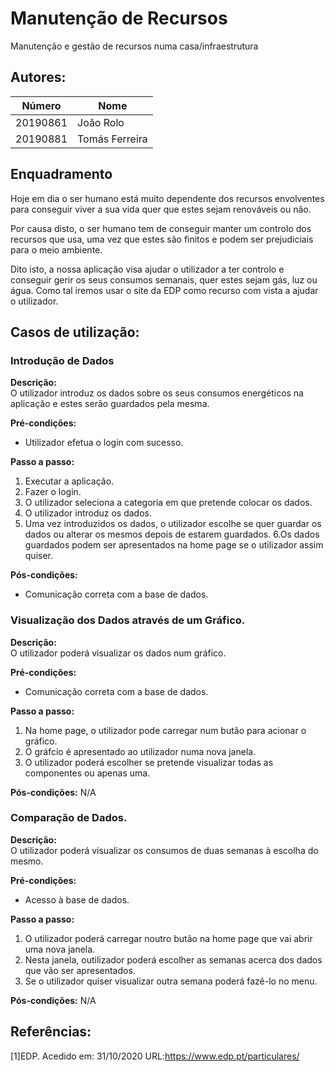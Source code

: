 # Manutenção de Recursos
Manutenção e gestão de recursos numa casa/infraestrutura

## Autores:

| Número | Nome |
|--------|------|
|  20190861  | João Rolo |
|  20190881  | Tomás Ferreira |

## Enquadramento

Hoje em dia o ser humano está muito dependente dos recursos envolventes para conseguir viver a sua vida quer que estes sejam renováveis ou não. 

Por causa disto, o ser humano tem de conseguir manter um controlo dos recursos que usa, uma vez que estes são finitos e podem ser prejudiciais para o meio ambiente.

Dito isto, a nossa aplicação visa ajudar o utilizador a ter controlo e conseguir gerir os seus consumos semanais, quer estes sejam gás, luz ou água. Como tal iremos usar o site da
EDP como recurso com vista a ajudar o utilizador.

## Casos de utilização:

### Introdução de Dados
**Descrição:** \
O utilizador introduz os dados sobre os seus consumos energéticos na aplicação e estes serão guardados pela mesma. 

**Pré-condições:**
- Utilizador efetua o login com sucesso.

**Passo a passo:**
1. Executar a aplicação.   
2. Fazer o login.
3. O utilizador seleciona a categoria em que pretende colocar os dados.
4. O utilizador introduz os dados.
5. Uma vez introduzidos os dados, o utilizador escolhe se quer guardar os dados ou alterar os mesmos depois de estarem guardados.
6.Os dados guardados podem ser apresentados na home page se o utilizador assim quiser.

**Pós-condições:**
- Comunicação correta com a base de dados.

### Visualização dos Dados através de um Gráfico.
**Descrição:** \
O utilizador poderá visualizar os dados num gráfico.

**Pré-condições:**
- Comunicação correta com a base de dados.

**Passo a passo:**
1. Na home page, o utilizador pode carregar num butão para acionar o gráfico.   
2. O gráfcio é apresentado ao utilizador numa nova janela.
3. O utilizador poderá escolher se pretende visualizar todas as componentes ou apenas uma. 

**Pós-condições:**
N/A

### Comparação de Dados.
**Descrição:** \
O utilizador poderá visualizar os consumos de duas semanas à escolha do mesmo.

**Pré-condições:**
- Acesso à base de dados.

**Passo a passo:**
1. O utilizador poderá carregar noutro butão na home page que vai abrir uma nova janela.
2. Nesta janela, outilizador poderá escolher as semanas acerca dos dados que vão ser apresentados.
3. Se o utilizador quiser visualizar outra semana poderá fazê-lo no menu.


**Pós-condições:**
N/A


## Referências:
[1]EDP. Acedido em: 31/10/2020 URL:https://www.edp.pt/particulares/
